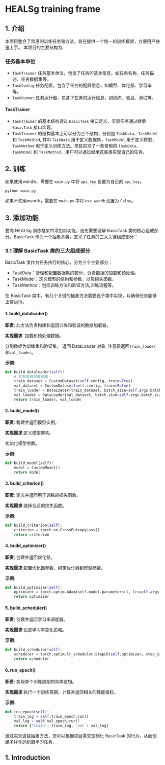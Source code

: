 # HEALSg training frame
## 1. 介绍
本项目整合了常用的训练任务和方法，旨在提供一个统一的训练框架，方便用户快速上手。
本项目的主要结构为:
### 任务基本单位
- `TaskTrainer` 任务基本单位，包含了任务的基本信息，如任务名称、任务描述、任务数据集等。
- `TaskConfig` 任务配置，包含了任务的配置信息，如模型、优化器、学习率等。
- `TaskRunner` 任务运行器，包含了任务的运行信息，如训练、验证、测试等。
#### TaskTrainer
- `TaskTrainer` 的基本结构通过 `BasicTask` 接口定义，实际任务通过继承 `BasicTask` 接口实现。
- `TaskTrainer` 的结构基本上可以分为三个结构，分别是 `TaskData`、`TaskModel` 和 `TaskMethod`, 其中 `TaskData` 用于定义数据集，`TaskModel` 用于定义模型，`TaskMethod` 用于定义训练方法。项目实现了一些常用的 `TaskData`、`TaskModel` 和 `TaskMethod`，用户可以通过继承这些类实现自己的任务。
## 2. 训练
如果使用wandb，需要在 `main.py` 中将 `api_key` 设置为自己的 `api_key`。
```shell
python main.py
```
如果不使用wandb，需要在 `main.py` 中将 `use_wandb` 设置为 `False`。
## 3. 添加功能
要向 HEALSg 训练框架中添加新功能，首先需要理解 BasicTask 类的核心组成部分。BasicTask 作为一个抽象基类，定义了任务的三大关键组成部分：

### 3.1 理解 BasicTask 类的三大组成部分
BasicTask 类作为任务执行的核心，分为三个主要部分：

* TaskData：管理和配置数据集的部分，负责数据的加载和预处理。
* TaskModel：定义模型的结构和参数，以及损失函数。
* TaskMethod：包括训练方法和验证方法,训练流程等。

在 BasicTask 类中，有几个关键的抽象方法需要在子类中实现，以确保任务能够正常运行。

#### 1. build_dataloader()
**职责**: 此方法负责构建和返回训练和验证的数据加载器。

**实现需求**: 加载和预处理数据。

分割数据为训练集和验证集。
返回 DataLoader 对象, 注意要返回`train_loader`和`val_loader`。

**示例**:

```python
def build_dataloader(self):
    # 实现数据加载逻辑
    train_dataset = CustomDataset(self.config, train=True)
    val_dataset = CustomDataset(self.config, train=False)
    train_loader = DataLoader(train_dataset, batch_size=self.args.batch_size, shuffle=True)
    val_loader = DataLoader(val_dataset, batch_size=self.args.batch_size, shuffle=False)
    return train_loader, val_loader
```
    
#### 2. build_model()
**职责**: 构建并返回模型实例。

**实现需求**:定义模型架构。

初始化模型参数。

**示例**:
```python
def build_model(self):
    model = CustomModel()
    return model
```
#### 3. build_criterion()
**职责**: 定义并返回用于训练的损失函数。

**实现需求**:选择合适的损失函数。

**示例**:

```python
def build_criterion(self):
    criterion = torch.nn.CrossEntropyLoss()
    return criterion
```
#### 4. build_optimizer()
**职责**: 创建并返回优化器。

**实现需求**:配置优化器参数，绑定优化器到模型参数。

**示例**:

```python
def build_optimizer(self):
    optimizer = torch.optim.Adam(self.model.parameters(), lr=self.args.learning_rate)
    return optimizer
```
#### 5. build_scheduler()
**职责**: 创建并返回学习率调度器。

**实现需求**:设定学习率变化策略。

**示例**:

```python
def build_scheduler(self):
    scheduler = torch.optim.lr_scheduler.StepLR(self.optimizer, step_size=10, gamma=0.1)
    return scheduler
```
#### 6. run_epoch()
**职责**: 实现单个训练周期的具体逻辑。

**实现需求**:执行一个训练周期，计算并返回相关的性能指标。

**示例**:

```python
def run_epoch(self):
    train_log = self.train_epoch.run()
    val_log = self.val_epoch.run()
    return {'train': train_log, 'val': val_log}
```

通过实现这些抽象方法，您可以根据项目需求定制化 BasicTask 的行为，从而创建多样化的机器学习任务。
## 1. Introduction
